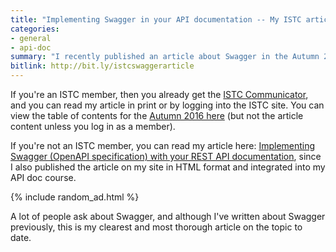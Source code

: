 ```yaml
---
title: "Implementing Swagger in your API documentation -- My ISTC article"
categories:
- general
- api-doc
summary: "I recently published an article about Swagger in the Autumn 2016 edition of ISTC's magazine, Communicator. ISTC stands for Institute of Scientific and Technical Communicators. My article provides an introduction to using Swagger (now called OpenAPI specification) for publishing your REST API documentation."
bitlink: http://bit.ly/istcswaggerarticle
---
```


If you're an ISTC member, then you already get the [ISTC Communicator](http://www.istc.org.uk/publications-and-resources/communicator/), and you can read my article in print or by logging into the ISTC site. You can view the table of contents for the [Autumn 2016 here](http://www.istc.org.uk/wp-content/uploads/2016/05/Comm1609Web_TOC.pdf) (but not the article content unless you log in as a member).

If you're not an ISTC member, you can read my article here: [Implementing Swagger (OpenAPI specification) with your REST API documentation](http://idratherbewriting.com/learnapidoc/pubapis_swagger.html_intro/), since I also published the article on my site in HTML format and integrated into my API doc course.

{% include random_ad.html %}

A lot of people ask about Swagger, and although I've written about Swagger previously, this is my clearest and most thorough article on the topic to date.
